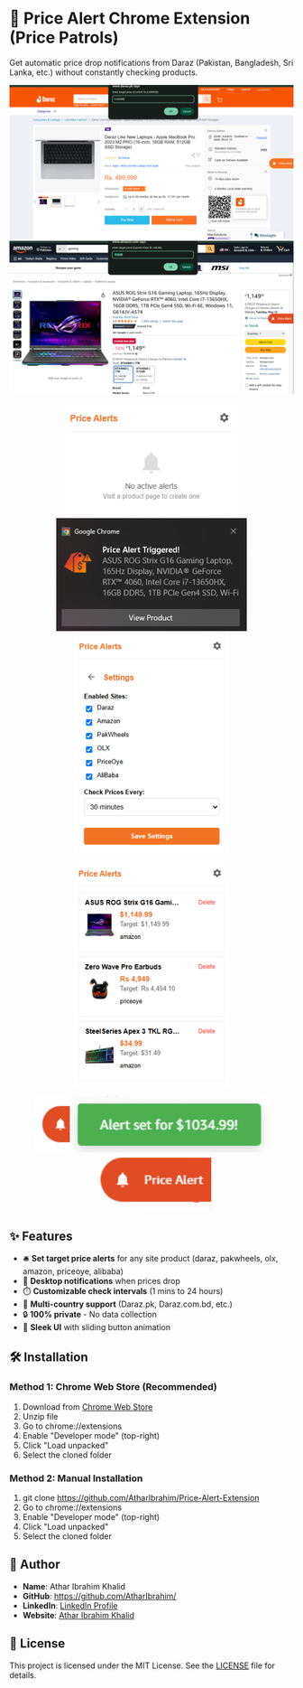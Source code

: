 # 🔔 Price Alert Chrome Extension (Price Patrols)


Get automatic price drop notifications from Daraz (Pakistan, Bangladesh, Sri Lanka, etc.) without constantly checking products.

![Extension Demo](screenshots/Screenshot%202025-05-01%20164109.png) 
![Extension Demo](screenshots/Screenshot%202025-05-04%20095259.png) 
<p align="center">
  <img src="screenshots/Screenshot 2025-05-01 164224.png" height="200"/>
  <img src="screenshots/Screenshot%202025-05-04%20095835.png" height="200"/>
  <img src="screenshots/Screenshot%202025-05-04%20095040.png" height="400"/>
  <img src="screenshots/Screenshot%202025-05-04%20095451.png" height="400"/> 
</p>
<p align="center">
  <img src="screenshots/Screenshot%202025-05-04%20095159.png" height="100"/>
  <img src="screenshots/Screenshot%202025-05-04%20095319.png" height="100"/>
  <img src="screenshots/Screenshot%202025-05-04%20095217.png" height="100"/>
</p>




## ✨ Features

- 🛎️ **Set target price alerts** for any site product (daraz, pakwheels, olx, amazon, priceoye, alibaba)
- 🔔 **Desktop notifications** when prices drop
- ⏱️ **Customizable check intervals** (1 mins to 24 hours)
- 🛒 **Multi-country support** (Daraz.pk, Daraz.com.bd, etc.)
- 🔒 **100% private** - No data collection
- 🎨 **Sleek UI** with sliding button animation

## 🛠️ Installation

### Method 1: Chrome Web Store (Recommended)
1. Download from [Chrome Web Store](https://pricepatrols.netlify.app/)
2. Unzip file
3. Go to chrome://extensions
4. Enable "Developer mode" (top-right)
5. Click "Load unpacked"
6. Select the cloned folder

### Method 2: Manual Installation


1. git clone https://github.com/AtharIbrahim/Price-Alert-Extension
2. Go to chrome://extensions
3. Enable "Developer mode" (top-right)
4. Click "Load unpacked"
5. Select the cloned folder


## 👤 Author

<ul>
  <li><strong>Name</strong>: Athar Ibrahim Khalid</li>
  <li><strong>GitHub</strong>: <a href="https://github.com/AtharIbrahim/" target="_blank">https://github.com/AtharIbrahim/</a></li>
  <li><strong>LinkedIn</strong>: <a href="https://www.linkedin.com/in/athar-ibrahim-khalid-0715172a2/" target="_blank">LinkedIn Profile</a></li>
  <li><strong>Website</strong>: <a href="https://atharibrahimkhalid.netlify.app/" target="_blank">Athar Ibrahim Khalid</a></li>
</ul>


## 📝 License

This project is licensed under the MIT License. See the [LICENSE](LICENSE.txt) file for details.
